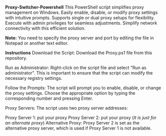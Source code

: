 __**Proxy-Switcher-Powershell**__
This PowerShell script simplifies proxy management on Windows. Easily enable, disable, or modify proxy settings with intuitive prompts. Supports single or dual proxy setups for flexibility. Execute with admin privileges for seamless adjustments. Simplify network connectivity with this efficient solution.

**Note:** You need to specify the proxy server and port by editing the file in Notepad or another text editor.

__**Instructions**__
Download the Script: Download the Proxy.ps1 file from this repository.

Run as Administrator: Right-click on the script file and select "Run as administrator". This is important to ensure that the script can modify the necessary registry settings.

Follow the Prompts: The script will prompt you to enable, disable, or change the proxy settings. Choose the appropriate option by typing the corresponding number and pressing Enter.

Proxy Servers: The script uses two proxy server addresses:

Proxy Server 1: put your proxy
Proxy Server 2: put your proxy (_It is just for an alternate proxy_)
Alternative Proxy: Proxy Server 2 is set as the alternative proxy server, which is used if Proxy Server 1 is not available.


